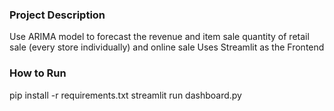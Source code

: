 ### Project Description

Use ARIMA model to forecast the revenue and item sale quantity of retail sale (every store individually) and online sale
Uses Streamlit as the Frontend

### How to Run

pip install -r requirements.txt
streamlit run dashboard.py
